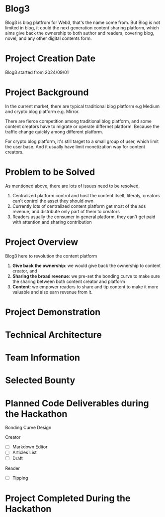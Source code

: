 

# Blog3
Blog3 is blog platfrom for Web3, that's the name come from. But Blog is not limited in blog, it could the next generation content sharing platform, which aims give back the ownership to both author and readers, covering blog, novel, and any other digital contents form. 




# Project Creation Date

Blog3 started from 2024/09/01

# Project Background

In the current market, there are typical traditional blog platform e.g Medium and crypto blog platform e.g. Mirror. 

There are fierce competition among traditional blog platform, and some content creators have to migrate or operate differnet platform. Because the traffic change quickly among different platform.

For crypto blog platform, it's still target to a small group of user, which limit the user base. And it usually have limit monetization way for content creators.

# Problem to be Solved

As mentioned above, there are lots of issues need to be resolved. 

1. Centralized platform control and host the content itself, literaly, creators can't control the asset they should own
2. Currently lots of centralized content platform get most of the ads revenue, and distribute only part of them to creators
3. Readers usually the consumer in general platform, they can't get paid with attention and sharing contribution



# Project Overview

Blog3 here to revolution the content platform

1. **Give back the ownership**: we would give back the ownership to content creator, and 
2. **Sharing the broad revenue**: we pre-set the bonding curve to make sure the sharing between both content creator and platform
3. **Content**: we empower readers to share and tip content to make it more valuable and also earn revenue from it.


# Project Demonstration


# Technical Architecture


# Team Information


# Selected Bounty


# Planned Code Deliverables during the Hackathon

Bonding Curve Design

Creator
- [ ] Markdown Editor
- [ ] Articles List
- [ ] Draft

Reader 
- [ ] Tipping


# Project Completed During the Hackathon
